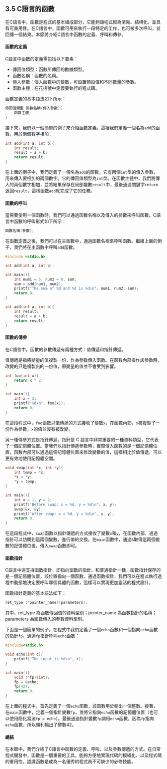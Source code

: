 ## 3.5 C語言的函數

在C語言中，函數是程式的基本組成部分，它能夠讓程式較為清晰、結構化，並具有可重用性。在C語言中，函數可用來執行一段特定的工作，也可被多次呼叫，並回傳一個結果。本節將介紹C語言中函數的定義、呼叫和傳參。

#### 函數的定義
C語言中函數的定義需包括以下要素：
* 傳回值類型：函數所傳回的數據類型。
* 函數名稱：函數的名稱。
* 傳入參數：傳入函數中的變數，可設置預設值和不同數量的參數。
* 函數主體：在花括號中定義要執行的程式碼。

函數定義的基本語法如下所示：

```c
傳回值類型 函數名稱(傳入參數){
    函數主體;
}
```

接下來，我們以一個簡單的例子來介紹函數定義。這裡我們定義一個名為`add`的函數，用於兩個數字相加：


```c
int add(int a, int b){
    int result;
    result = a + b;
    return result;
}
```

在上面的例子中，我們定義了一個名為`add`的函數，它有兩個`int`型的傳入參數，用來傳入要相加的兩個數字。它的傳回值類型為`int`型。在函數主體中，我們將傳入的兩個數字相加，並將結果保存在局部變數`result`中，最後通過關鍵字`return`返回`result`，這樣函數`add`就完成了它的任務。

#### 函數的呼叫
當需要使用一個函數時，我們可以通過函數名稱以及傳入的參數來呼叫函數。C語言中函數的呼叫形式如下所示：

```c
函數名稱(參數);
```

在函數定義之後，我們可以在主函數中，通過函數名稱來呼叫函數。繼續上面的例子，我們將在主函數中呼叫`add`函數。

```c
#include <stdio.h>

int add(int a, int b);

int main(){
    int num1 = 5, num2 = 8, sum;
    sum = add(num1, num2);
    printf("The sum of %d and %d is %d\n", num1, num2, sum);
    return 0;
}

int add(int a, int b){
    int result;
    result = a + b;
    return result;
}
```

#### 函數的傳參
在C語言中，函數的參數傳遞有兩種方式：值傳遞和指針傳遞。

值傳遞是指將變量的值複製一份，作為參數傳入函數。在函數內部操作該參數時，改變的只是複製出的一份值，原變量的值並不會受到影響。

```c
int foo(int x){
    return x * 2;
}

int main(){
    int x = 3;
    printf("%d\n", foo(x));
    return 0;
}
```

在這段程式中，`foo`函數以值傳遞的方式接收了變數`x`，在函數內部，`x`被複製了一份作為參數，`x`的值並沒有被改變。

另一種傳參方式是指針傳遞。指針是 C 語言中非常重要的一種資料類型，它代表了一個記憶體位置。當我們以指針傳遞參數時，實際傳入函數的是一個記憶體位置，函數內部可以通過這個記憶體位置來修改變數的值，這樣相比於值傳遞，可以更有效地使用記憶體空間。

```c
void swap(int *x, int *y){
    int temp = *x;
    *x = *y;
    *y = temp;
}

int main(){
    int x = 1, y = 2;
    printf("Before swap: x = %d, y = %d\n", x, y);
    swap(&x, &y);
    printf("After swap: x = %d, y = %d\n", x, y);
    return 0;
}
```

在這段程式中，`swap`函數以指針傳遞的方式接收了變數`x`和`y`，在函數內部，通過指針可以訪問到這兩個變數，進行值的交換。在`main`函數中，通過`&`取得這兩個變數的記憶體位置，傳入`swap`函數即可。

#### 函數指針
C語言中還支持函數指針，即指向函數的指針。和普通指針一樣，函數指針保存的是一個記憶體位置，該位置指向一個函數。通過函數指針，我們可以在程式執行過程中動態地決定要呼叫哪個具體的函數，這樣可以實現更加靈活的程式設計。

函數指針定義的基本語法如下：

```c
ret_type (*pointer_name)(parameters);
```

其中，ret_type 為函數傳回值的資料型別；pointer_name 為函數指針的名稱；parameters 為函數傳入的參數資料型別。

下面是一個簡單的例子，在程式中我們定義了一個`echo`函數和一個指向`echo`函數的指針`fp`，通過`fp`指針呼叫`echo`函數：

```c
#include<stdio.h>

void echo(int c){
    printf("The input is %d\n", c);
}

int main(){
    void (*fp)(int);
    fp = &echo;
    fp(42);
    return 0;
}
```

在上面的程式中，首先定義了一個`echo`函數，該函數用於輸出一個整數。接著，在`main`函數中，定義一個指針變數`fp`，並將它指向`echo`函數的記憶體位置（也可以使用簡化寫法`fp = echo`）。最後通過指針變數`fp`調用`echo`函數，因為`fp`指向`echo`函數，所以順利輸出了整數42。

#### 總結
在本節中，我們介紹了C語言中函數的定義、呼叫、以及參數傳遞的方式。在日常程式開發中，函數是一個重要的工具，能夠方便地實現代碼的模組化、以及程式碼的重用性。認識函數是成為一名優秀的程式員不可缺少的必修技能。